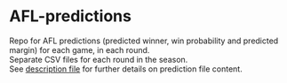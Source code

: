 # AFL-predictions
Repo for AFL predictions (predicted winner, win probability and predicted margin) for each game, in each round.  
Separate CSV files for each round in the season.  
See [description file](/Predictions/desc.md) for further details on prediction file content.
